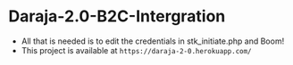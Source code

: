 # Daraja-2.0-B2C-Intergration

- All that is needed is to edit the credentials in stk_initiate.php and Boom!
- This project is available at `https://daraja-2-0.herokuapp.com/`
